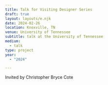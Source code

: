 ```yaml
---
title: Talk for Visiting Designer Series
draft: true
layout: layouts/e.njk
date: 2024-02-26
location: Knoxville, TN
venue: University of Tennessee
subtitle: talk at the University of Tennessee
medium:
  - talk
type: project
year:
  - "2024"

---
```


Invited by Christopher Bryce Cote